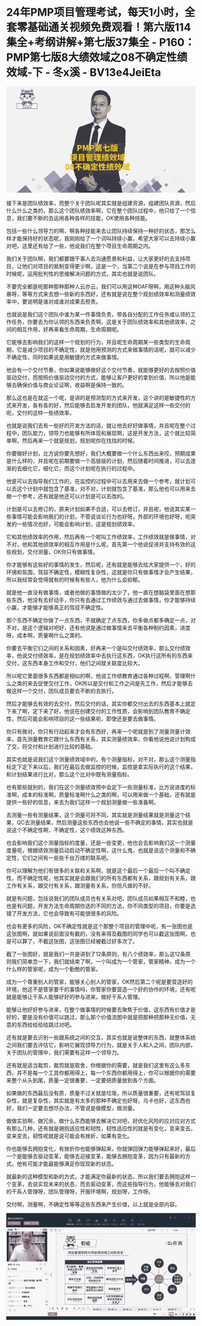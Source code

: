# 24年PMP项目管理考试，每天1小时，全套零基础通关视频免费观看！第六版114集全+考纲讲解+第七版37集全 - P160：PMP第七版8大绩效域之08不确定性绩效域-下 - 冬x溪 - BV13e4JeiEta

![](img/46f444797f585e6c887614da27c24238_0.png)

接下来是团队绩效率，而整个关于团队呢其实就是组建资源，组建团队资源，然后什么什么之类的，那么这个团队绩效率啊，它在整个团队过程中，他只给了一个信息，我们要不断的去运用各种各样的技能，OK使用各种技能。

包括一些什么领导力的啊，啊各种技能来去让团队持续保持一种好的状态，那怎么样才能保持好的状态呢，我刚刚给了一个词叫持续小赢，希望大家可以去持续小赢对吧，这里还有给了一些，他说我们在整个项目生命周期之内。

我们关于团队啊，我们都要跟干事人去沟通愿景和利益，让大家更好的去支持项目，让他们对项目的抵制变得更少啊，这是一个，当第二个说是在参与项目工作的时候呢，运用批判性的思维解决问题的方式，其实也就是说团队。

不要完全都是呃那种那种那种人云亦云，我们可以用这种DAF呀啊，用这种头脑风暴呀，等等方式来去想一些新的东西好，还有就是说在整个规划绩效率和测量绩效率中，要说明是谁对成谁对成果去担责。

也就说是我们这个团队中谁为某一件事情负责，带各自分配的工作任务或认领的工作任务，你要去为你认领的东西来负责啊，这是关于团队绩效率和其他绩效率，之间的相互作用，好再来看生命周期，生命周期呢。

它能够去影响我们的这样一个规划的行为，并且呢生命周期某一些类型的生命周期，它是减少项目的不确定性，就是他用预测的方式来做事情的话呢，就可以减少不确定性，同时如果说是用敏捷的方式来做事情。

他会有一个交付节奏，你如果说能够做好这个交付节奏，就能够更好的去按照价值驱动交付，而按照价值驱动交付的方式，能够让客户更好的拿到价值，所以他是能够去确保价值与商业论证啊，收益啊是保持一致的。

那么这也是在就这一个呢，是讲的是预测型的方式来开发，这个讲的是敏捷性的方式来开发，各有各的好，然后能够去启发开发的团队，他就满足这样一些交付的呃，交付的这样一些绩效率。

也就是说我们去有一些好的开发方法的话，就让他去好好做事情，并且呢在整个过程中，团队能力，领导力也能够有所体现和展现啊，这是开发方法，这个就比较简单啊，然后再来一个就是规划，规划呢你在找找的时候。

你要做好计划，比方说你要先想好，我们大概要做一个什么东西出来哎，预期成果是什么样的，并且呢在前期要做一个高层级的计划，然后随着时间推进，可以去逐渐的去细化它，细化它，而这个计划呢在执行的过程中。

他是可以去指导我们工作的，在监控的过程中可以去用来去做一个参考，就计划可以去这个计划中就包含了基准，对不对，计划就包含了基准，那么他也可以用来去做一个参考，还有就是他还可以计划是可以去改的。

计划是可以去修订的，原来计划如果不合适，可以去修订，并且呢，他说其实某一些事情可能会影响我们的计划，不管说谈论行为也好呀，外部的环境也好呀，呃突发的一些情况也好，可能会影响计划，这是规划绩效率。

它和其他绩效率的作用，然后再有一个呢叫工作绩效率，工作绩效就是做事情，对不对，他和其他绩效率的相互作用是什么呢，首先第一个他说促进并支持有效的这些规划，交付测量，OK你只有做事情。

你才能够有这些好的事情的发生，然后呢，还有就是能够去给大家提供一个，好的环境和氛围，驾驭不确定性，模糊性复杂性，这就是你只有做事情才会产生结果，所以我经常会觉得就有的时候有有些人，他为什么会抑郁。

就是他一直没有做事情，或者他做的事情做的太少了，他一直在想脑袋里面在想那些东西，他没有去好动手，你只有去通过工作绩效与通过去做事情，你才能够持续小赢，才能够才能够真正的驾驭不确定性。

那个东西不确定你做了一点东西，不就确定了点东西，你多做点都多确定一点，对不对，是这个逻辑对吧好，还有他说是通过做事情来去平衡各种制约因素，进度呀，成本啊，质量啊什么之类的。

你要去平衡它们之间的关系和因素，好再来一个是叫交付绩效率，那么交付绩效率，他说交付绩效率，是在规划绩效率中去执行这东西，OK执行这所有的东西来交付，这东西本身工作和交付，他们之间就关联度比较大。

所以呢它里面很多东西都是相似的啊，他说工作绩教育通过各种过程啊，管理啊什么之类的来去促使交付工作，OK所以是交付和工作之间是先工作，然后才能够去做这样一个交付，团队成员要去不断的去执行。

然后才能够去有效的去交付，然后交付的话，其实你都交付出去的东西基本上就定下来了啊，定下来了好，他说在创建交付的工作性质，会影响到团队教育不确定性，然后可能会影响项目的这一些结果呃，即使还是要去做事情。

你只有做对，你只有行动起来才会有东西好，再来一个呢就是到了测量测量计效率，首先测量教育它跟什么东西有关系，其实测量绩效率，你看他说他说计划构成了交，将交付和计划进行比较的基础。

其实也就是说我们这个测量绩效域中的，有个测量指标，对不对，那么这个测量指标定下定下来以后，我们在最后去做监控的时候，监控是拿实际执行的这个结果，和计划结果进行比对，那么这个比对中既有测量指标。

也有那些就别的，我们在这个测量绩效预中会定下一些测量标准，比方说进度的标准啊，成本的标准啊，质量标准啊什么之类的啊，可以用来做一个基础，还有就是提供一些好的信息，来去为我们这样一个规划测量做一些准备啊。

去测量一些有测量结果，这个测量可将不同，其实就是测量结果就是测量这个结果，QC去测量结果，然后测量这些东西也会他说一些不确定的事情，其实也就是说这个不确定性啊，不确定性，这个绩效这种东西。

也会影响我们这个测量指标的度量，还是一些变更，他也会去影响我们这一个测量度量呃，根据绩效测量启动启动不确定性啊，这什么鬼，也就是说这个测量和不确定性，它们之间有一些些千丝万缕的联系吧。

你可以理解为他们有很多的关联和关系啊，就是这个最后一个最后一个叫不确定性，而不确定性呢，他其实就是会跟我们的所有东西都有关系，跟规划有关系，跟工作有关系，跟交付有关系，跟测量有关系，你但凡做的不好。

就是有问题，包括说我们的团队成员也有关系对吧，团队成员如果相互不和睦，也也是有问题，开发方法生命周期你选的不同的方法，你不同类型的项目，你要是选错了开发方法，它也会导致有可能很很多的风险。

也会有更多的风险，OK不确定性就是这个那整个项目的管理中呃，有一张图也是这张图啊，就如果说前面没有截的，没有来得及截图的同学也可以截这张图啊，也是可以算了，不截这张图，这张图已经被截过好多次了。

截了一张图好，就是我们一共是讲到了12条原则，有八个绩效率，那么这12条原则我们简单念一下，我们就结束了啊，一个叫成为一个管家，管家精神，成为一个什么样的管家呢，成为一个勤勉的管家。

成为一个尊重别人的管家，能够关心别人的管家，OK然后第二个呢是要营造好的环境，他这不是管家要干的事情吗，你管家你要营造一个好的协作的环境，还有呢就是能够让干系人能够好好的参与进来，做好干系人管理。

能够让他好好参与进来，在整个做事情的时候要去聚焦于价值，这东西有价值才是好的，要是没有价值可以跳过，那么那个价值流图中就是把那种把那种无价值，无意的东西给给给给跳过对吧。

还有就是要去识别一些跟系统之间的交互，其实也就是说整体的东西，就整体系统之间我们要去评估它，影响它展现领导力行为，就是关于人和人之间，团队内部，关于团队的管理中，我们需要有这样一个领导力。

还有就是适当裁剪，裁剪就是取舍，你根据你的需要，就是我们这里有这么多东西，并不是每一个工具你都用得上，每一个东西你都用得上，你可以根据你的需要来整个从头到尾，质量一定很重要，一定要把质量放到各个方面。

如果做的东西最后没有质，质量不过关就是垃圾，所以质量很重要，还有呢驾驭复杂性，就是复杂性，其实就是有太多的那种不确定也好呀，乌卡也好，这东西也好，我们一定要去想尽办法，不管说是做模型，做测量。

做做实验啊，做冗余，做什么东西能够去解决它对吧，好优化风险的应对应对方式有那么几种，还有就是拥抱适应性和韧性，韧性适应性的就是有变化，变来变去，变来变去，韧性呢就是说可能会有挫折，如果有变化。

你也能够去拥抱变化，有挫折你也能够弹起来，你就弹回弹力能够弹起来好，最后一个是能够去驱动变革，能够去迎接变革，能够去拥抱变革，因为只有最新的方式，他有可能才能最能够满足你现现新的状态。

就最新的这种模型和新的方式，才能满足你最新的状态，所以我们要去拥抱这样一个变革，去说实现未来的状态，而去驱动变革，而这些指导行为，他能够去对我们的干系人管理呀，团队管理呀，开服环境啊，规划呀，工作呀。

交付啊，测量啊，不确定性等等这些东西来产生价值，以上就是全部内容。

![](img/46f444797f585e6c887614da27c24238_2.png)